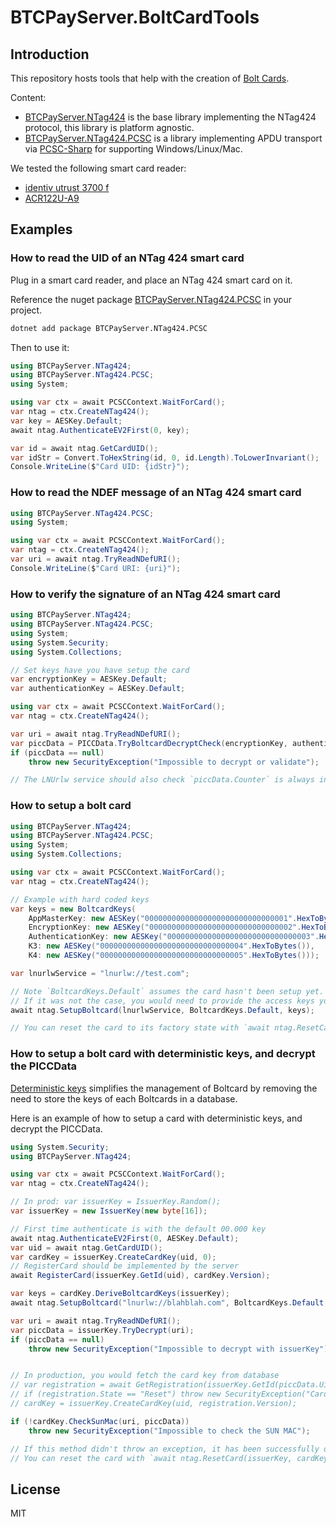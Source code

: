 # BTCPayServer.BoltCardTools

## Introduction

This repository hosts tools that help with the creation of [Bolt Cards](https://boltcard.org/).

Content:

* [BTCPayServer.NTag424](https://www.nuget.org/packages/BTCPayServer.NTag424) is the base library implementing the NTag424 protocol, this library is platform agnostic.
* [BTCPayServer.NTag424.PCSC](https://www.nuget.org/packages/BTCPayServer.NTag424.PCSC) is a library implementing APDU transport via [PCSC-Sharp](https://github.com/danm-de/pcsc-sharp) for supporting Windows/Linux/Mac.

We tested the following smart card reader:
* [identiv utrust 3700 f](https://www.identiv.com/products/logical-access-control/smart-card-readers-writers/contactless-smart-card-readers-writers/3700f)
* [ACR122U-A9](https://www.acs.com.hk/en/products/3/acr122u-usb-nfc-reader/)

## Examples

### How to read the UID of an NTag 424 smart card

Plug in a smart card reader, and place an NTag 424 smart card on it.

Reference the nuget package [BTCPayServer.NTag424.PCSC](https://www.nuget.org/packages/BTCPayServer.NTag424.PCSC) in your project.

```bash
dotnet add package BTCPayServer.NTag424.PCSC
```

Then to use it:

```csharp
using BTCPayServer.NTag424;
using BTCPayServer.NTag424.PCSC;
using System;

using var ctx = await PCSCContext.WaitForCard();
var ntag = ctx.CreateNTag424();
var key = AESKey.Default;
await ntag.AuthenticateEV2First(0, key);

var id = await ntag.GetCardUID();
var idStr = Convert.ToHexString(id, 0, id.Length).ToLowerInvariant();
Console.WriteLine($"Card UID: {idStr}");
```

### How to read the NDEF message of an NTag 424 smart card

```csharp
using BTCPayServer.NTag424.PCSC;
using System;

using var ctx = await PCSCContext.WaitForCard();
var ntag = ctx.CreateNTag424();
var uri = await ntag.TryReadNDefURI();
Console.WriteLine($"Card URI: {uri}");
```

### How to verify the signature of an NTag 424 smart card

```csharp
using BTCPayServer.NTag424;
using BTCPayServer.NTag424.PCSC;
using System;
using System.Security;
using System.Collections;

// Set keys have you have setup the card
var encryptionKey = AESKey.Default;
var authenticationKey = AESKey.Default;

using var ctx = await PCSCContext.WaitForCard();
var ntag = ctx.CreateNTag424();

var uri = await ntag.TryReadNDefURI();
var piccData = PICCData.TryBoltcardDecryptCheck(encryptionKey, authenticationKey, uri);
if (piccData == null)
    throw new SecurityException("Impossible to decrypt or validate");

// The LNUrlw service should also check `piccData.Counter` is always increasing between payments to avoid replay attacks.
```

### How to setup a bolt card

```csharp
using BTCPayServer.NTag424;
using BTCPayServer.NTag424.PCSC;
using System;
using System.Collections;

using var ctx = await PCSCContext.WaitForCard();
var ntag = ctx.CreateNTag424();

// Example with hard coded keys
var keys = new BoltcardKeys(
    AppMasterKey: new AESKey("00000000000000000000000000000001".HexToBytes()),
    EncryptionKey: new AESKey("00000000000000000000000000000002".HexToBytes()),
    AuthenticationKey: new AESKey("00000000000000000000000000000003".HexToBytes()),
    K3: new AESKey("00000000000000000000000000000004".HexToBytes()),
    K4: new AESKey("00000000000000000000000000000005".HexToBytes()));

var lnurlwService = "lnurlw://test.com";

// Note `BoltcardKeys.Default` assumes the card hasn't been setup yet.
// If it was not the case, you would need to provide the access keys you provided during the last setup.
await ntag.SetupBoltcard(lnurlwService, BoltcardKeys.Default, keys);

// You can reset the card to its factory state with `await ntag.ResetCard(keys);`
```

### How to setup a bolt card with deterministic keys, and decrypt the PICCData

[Deterministic keys](https://github.com/boltcard/boltcard/blob/main/docs/DETERMINISTIC.md) simplifies the management of Boltcard by removing the need to store the keys of each Boltcards in a database.

Here is an example of how to setup a card with deterministic keys, and decrypt the PICCData.
```csharp
using System.Security;
using BTCPayServer.NTag424;

using var ctx = await PCSCContext.WaitForCard();
var ntag = ctx.CreateNTag424();

// In prod: var issuerKey = IssuerKey.Random();
var issuerKey = new IssuerKey(new byte[16]);

// First time authenticate is with the default 00.000 key
await ntag.AuthenticateEV2First(0, AESKey.Default);
var uid = await ntag.GetCardUID();
var cardKey = issuerKey.CreateCardKey(uid, 0);
// RegisterCard should be implemented by the server
await RegisterCard(issuerKey.GetId(uid), cardKey.Version);

var keys = cardKey.DeriveBoltcardKeys(issuerKey);
await ntag.SetupBoltcard("lnurlw://blahblah.com", BoltcardKeys.Default, keys);

var uri = await ntag.TryReadNDefURI();
var piccData = issuerKey.TryDecrypt(uri);
if (piccData == null)
    throw new SecurityException("Impossible to decrypt with issuerKey");


// In production, you would fetch the card key from database
// var registration = await GetRegistration(issuerKey.GetId(piccData.Uid));
// if (registration.State == "Reset") throw new SecurityException("Card reset state");
// cardKey = issuerKey.CreateCardKey(uid, registration.Version);

if (!cardKey.CheckSunMac(uri, piccData))
    throw new SecurityException("Impossible to check the SUN MAC");

// If this method didn't throw an exception, it has been successfully decrypted and authenticated.
// You can reset the card with `await ntag.ResetCard(issuerKey, cardKey);`.
```

## License

MIT
